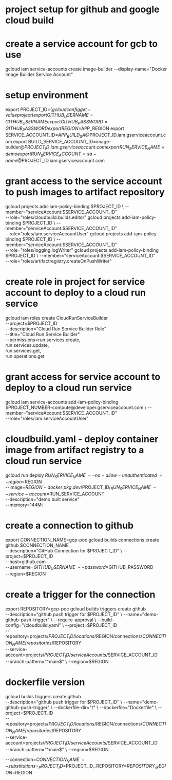 # project setup for github and google cloud build

# create a service account for gcb to use
gcloud iam service-accounts create image-builder --display-name="Docker Image Builder Service Account"

# setup environment
export PROJECT_ID=$(gcloud config get-value project)
export GITHUB_USERNAME=GITHUB_USERNAME
export GITHUB_PASSWORD=GITHUB_PASSWORD
export REGION=$APP_REGION
export SERVICE_ACCOUNT_ID=$APP_BUILD_SA@$PROJECT_ID.iam.gserviceaccount.com
export BUILD_SERVICE_ACCOUNT_ID=image-builder@$PROJECT_ID.iam.gserviceaccount.com
export RUN_SERVICE_NAME=demo
export RUN_SERVICE_ACCOUNT=sa-name@$PROJECT_ID.iam.gserviceaccount.com

# grant access to the service account to push images to artifact repository
gcloud projects add-iam-policy-binding $PROJECT_ID \
  --member="serviceAccount:$SERVICE_ACCOUNT_ID" \
  --role="roles/cloudbuild.builds.editor"
gcloud projects add-iam-policy-binding $PROJECT_ID \
  --member="serviceAccount:$SERVICE_ACCOUNT_ID" \
  --role="roles/iam.serviceAccountUser"
gcloud projects add-iam-policy-binding $PROJECT_ID \
  --member="serviceAccount:$SERVICE_ACCOUNT_ID" \
  --role="roles/logging.logWriter"
gcloud projects add-iam-policy-binding $PROJECT_ID \
  --member="serviceAccount:$SERVICE_ACCOUNT_ID" \
  --role="roles/artifactregistry.createOnPushWriter"
<!-- gcloud projects add-iam-policy-binding $PROJECT_ID \
  --member="serviceAccount:projects/$PROJECT_ID/serviceAccounts/$SERVICE_ACCOUNT_ID" \
  --role="roles/cloudbuild.builds.editor" -->

# create role in project for service account to deploy to a cloud run service
gcloud iam roles create CloudRunServiceBuilder \
  --project=$PROJECT_ID \
  --description="Cloud Run Service Builder Role" \
  --title="Cloud Run Service Builder" \
  --permissions=run.services.create,\
run.services.update,\
run.services.get,\
run.operations.get

# grant access for service account to deploy to a cloud run service
gcloud iam service-accounts add-iam-policy-binding \
  $PROJECT_NUMBER-compute@developer.gserviceaccount.com \
  --member="serviceAccount:$SERVICE_ACCOUNT_ID" \
  --role="roles/iam.serviceAccountUser"
  
<!-- gcloud projects add-iam-policy-binding $PROJECT_ID \
  --member="serviceAccount:$SERVICE_ACCOUNT_ID" \
  --role="roles/run.admin" -->
<!-- gcloud iam service-accounts add-iam-policy-binding \
  PROJECT_NUMBER-compute@developer.gserviceaccount.com \
  --member="serviceAccount:$SERVICE_ACCOUNT_ID" \
  --role="roles/run.admin" -->

# cloudbuild.yaml - deploy container image from artifact registry to a cloud run service
gcloud run deploy $RUN_SERVICE_NAME \
--no-allow-unauthenticated \
--region=$REGION \
--image=$REGION-docker.pkg.dev/$PROJECT_ID/$_RUN_SERVICE_NAME \
--service-account=$RUN_SERVICE_ACCOUNT \
--description="demo built service" \
--memory=144Mi

# create a connection to github
export CONNECTION_NAME=gcp-poc
gcloud builds connections create github $CONNECTION_NAME \
  --description="GitHub Connection for $PROJECT_ID" \
  --project=$PROJECT_ID \
  --host=github.com \
  --username=$GITHUB_USERNAME \
  --password=$GITHUB_PASSWORD \
  --region=$REGION

# create a trigger for the connection
export REPOSITORY=gcp-poc
gcloud builds triggers create github \
  --description="github push trigger for $PROJECT_ID" \
  --name="demo-github-push-trigger" \
  --require-approval \
  --build-config="/cloudbuild.yaml" \
  --project=$PROJECT_ID \
  --repository=projects/$PROJECT_ID/locations/$REGION/connections/$CONNECTION_NAME/repositories/$REPOSITORY \
  --service-account=projects/$PROJECT_ID/serviceAccounts/$SERVICE_ACCOUNT_ID \
  --branch-pattern="^main$" \
  --region=$REGION

# dockerfile version
gcloud builds triggers create github \
  --description="github push trigger for $PROJECT_ID" \
  --name="demo-github-push-trigger" \
  --dockerfile-dir="/" \
  --dockerfile="Dockerfile" \
  --project=$PROJECT_ID \
  --repository=projects/$PROJECT_ID/locations/$REGION/connections/$CONNECTION_NAME/repositories/$REPOSITORY \
  --service-account=projects/$PROJECT_ID/serviceAccounts/$SERVICE_ACCOUNT_ID \
  --branch-pattern="^main$" \
  --region=$REGION

  --connection=$CONNECTION_NAME \
  --substitutions=_PROJECT_ID=$PROJECT_ID,_REPOSITORY=$REPOSITORY,_REGION=$REGION
  